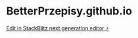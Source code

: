 # BetterPrzepisy.github.io

[Edit in StackBlitz next generation editor ⚡️](https://stackblitz.com/~/github.com/BetterPrzepisy/BetterPrzepisy.github.io)